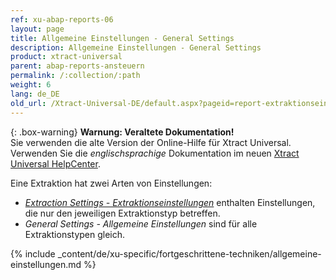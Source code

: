 ```yaml
---
ref: xu-abap-reports-06
layout: page
title: Allgemeine Einstellungen - General Settings
description: Allgemeine Einstellungen - General Settings
product: xtract-universal
parent: abap-reports-ansteuern
permalink: /:collection/:path
weight: 6
lang: de_DE
old_url: /Xtract-Universal-DE/default.aspx?pageid=report-extraktionseinstellungen
---
```


{: .box-warning}
**Warnung: Veraltete Dokumentation!** <br>
Sie verwenden die alte Version der Online-Hilfe für Xtract Universal.<br>
Verwenden Sie die *englischsprachige* Dokumentation im neuen [Xtract Universal HelpCenter](https://helpcenter.theobald-software.com/xtract-universal/documentation/introduction/).


Eine Extraktion hat zwei Arten von Einstellungen:
- [*Extraction Settings - Extraktionseinstellungen*](./report-extraktionseinstellungen) enthalten Einstellungen, die nur den jeweiligen Extraktionstyp betreffen.
- *General Settings - Allgemeine Einstellungen* sind für alle Extraktionstypen gleich. 


{% include _content/de/xu-specific/fortgeschrittene-techniken/allgemeine-einstellungen.md  %}
